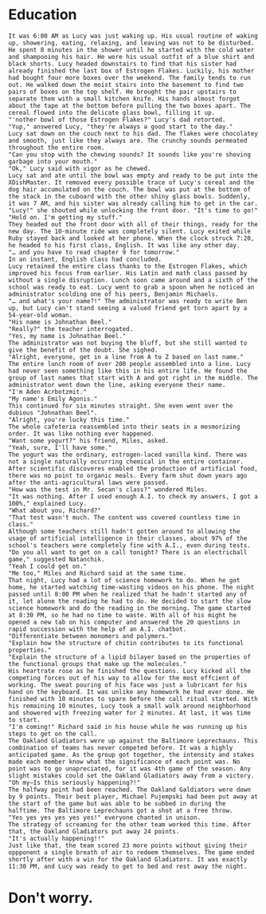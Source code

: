 # Education
	It was 6:00 AM as Lucy was just waking up. His usual routine of waking up, showering, eating, relaxing, and leaving was not to be disturbed. He spent 8 minutes in the shower until he started with the cold water and shampooing his hair. He wore his usual outfit of a blue shirt and black shorts. Lucy headed downstairs to find that his sister had already finished the last box of Estrogen Flakes. Luckily, his mother had bought four more boxes over the weekend. The family tends to run out. He walked down the moist stairs into the basement to find two pairs of boxes on the top shelf. He brought the pair upstairs to separate them with a small kitchen knife. His hands almost forgot about the tape at the bottom before pulling the two boxes apart. The cereal flowed into the delicate glass bowl, filling it up.
	"'nother bowl of those Estrogen Flakes?" Lucy's dad retorted.
	"Yup," answered Lucy, "they're always a good start to the day."
	Lucy sat down on the couch next to his dad. The flakes were chocolatey and smooth, just like they always are. The crunchy sounds permeated throughout the entire room.
	"Can you stop with the chewing sounds? It sounds like you're shoving garbage into your mouth."
	"Ok," Lucy said with vigor as he chewed.
	Lucy sat and ate until the bowl was empty and ready to be put into the XDishMaster. It removed every possible trace of Lucy's cereal and the dog hair accumulated on the couch. The bowl was put at the bottom of the stack in the cuboard with the other shiny glass bowls. Suddenly, it was 7 AM, and his sister was already calling him to get in the car.
	"Lucy!" she shouted while unlocking the front door. "It's time to go!"
	"Hold on. I'm getting my stuff."
	They headed out the front door with all of their things, ready for the new day. The 10-minute ride was completely silent. Lucy exited while Ruby stayed back and looked at her phone. When the clock struck 7:20, he headed to his first class, English. It was like any other day.
	"… and you have to read chapter 9 for tomorrow."
	In an instant, English class had concluded.
	Lucy retained the entire class thanks to the Estrogen Flakes, which improved his focus from earlier. His Latin and math class passed by without a single disruption. Lunch soon came around and a sixth of the school was ready to eat. Lucy went to grab a spoon when he noticed an administrator scolding one of his peers, Benjamin Michaels.
	"… and what's your name?!" The administrator was ready to write Ben up, but Lucy can't stand seeing a valued friend get torn apart by a 54-year-old woman.
	"His name is Johnathan Beel."
	"Really?" the teacher interrogated.
	"Yes, my name is Johnathan Beel."
	The administrator was not buying the bluff, but she still wanted to give the benefit of the doubt. She sighed.
	"Alright, everyone, get in a line from A to Z based on last name."
	The entire lunch room of over 200 people assembled into a line. Lucy had never seen something like this in his entire life. He found the group of last names that start with A and got right in the middle. The administrator went down the line, asking everyone their name.
	"I'm Aden Acrbotzmit."
	"My name's Emily Agonis."
	This continued for six minutes straight. She even went over the dubious "Johnathan Beel".
	"Alright, you're lucky this time."
	The whole cafeteria reassembled into their seats in a mesmorizing order. It was like nothing ever happened.
	"Want some yogurt?" his friend, Miles, asked.
	"Yeah, sure, I'll have some."
	The yogurt was the ordinary, estrogen-laced vanilla kind. There was not a single naturally occurring chemical in the entire container. After scientific discoveres enabled the production of artificial food, there was no point to organic meals. Every farm shut down years ago after the anti-agricultural laws were passed.
	"How was the test in Mr. Secan's class?" wondered Miles.
	"It was nothing. After I used enough A.I. to check my answers, I got a 100%," explained Lucy.
	"What about you, Richard?"
	"That test wasn't much. The content was covered countless time in class."
	Although some teachers still hadn't gotten around to allowing the usage of artificial intelligence in their classes, about 97% of the school's teachers were completely fine with A.I., even during tests.
	"Do you all want to get on a call tonight? There is an electricball game," suggested Natanchik.
	"Yeah I could get on."
	"Me too," Miles and Richard said at the same time.
	That night, Lucy had a lot of science homework to do. When he got home, he started watching time-wasting videos on his phone. The night passed until 8:00 PM when he realized that he hadn't started any of it, let alone the reading he had to do. He decided to start the slow science homework and do the reading in the morning. The game started at 8:30 PM, so he had no time to waste. With all of his might he opened a new tab on his computer and answered the 20 questions in rapid succession with the help of an A.I. chatbot.
	"Differentiate between monomers and polymers."
	"Explain how the structure of chitin contributes to its functional properties."
	"Explain the structure of a lipid bilayer based on the properties of the functional groups that make up the molecules."
	His heartrate rose as he finished the questions. Lucy kicked all the competing forces out of his way to allow for the most effcient of working. The sweat pouring of his face was just a lubricant for his hand on the keyboard. It was unlike any homework he had ever done. He finished with 10 minutes to spare before the call ritual started. With his remaining 10 minutes, Lucy took a small walk around neighborhood and showered with freezing water for 2 minutes. At last, it was time to start.
	"I'm coming!" Richard said in his house while he was running up his steps to get on the call.
	The Oakland Gladiators were up against the Baltimore Leprechauns. This combination of teams has never competed before. It was a highly anticipated game. As the group got together, the intensity and stakes made each member know what the significance of each point was. No point was to go unapreciated, for it was 4th game of the season. Any slight mistakes could set the Oakland Gladiators away from a victory.
	"Oh my—Is this seriously happening?!"
	The halfway point had been reached. The Oakland Galdiators were down by 9 points. Their best player, Michael Pujempski had been put away at the start of the game but was able to be subbed in during the halftime. The Baltimore Leprechauns got a shot at a free throw.
	"Yes yes yes yes yes yes!" everyone chanted in unison.
    The strategy of screaming for the other team worked this time. After that, the Oakland Gladiators put away 24 points.
	"It's actually happening!!"
	Just like that, the team scored 23 more points without giving their oppponent a single breath of air to redeem themselves. The game ended shortly after with a win for the Oakland Gladiators. It was exactly 11:30 PM, and Lucy was ready to get to bed and rest away the night.
# Don't worry.
